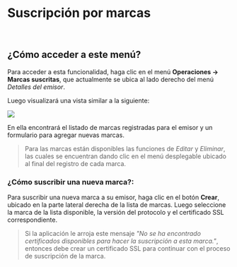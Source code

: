 # Suscripción por marcas

<br>

## ¿Cómo acceder a este menú?

Para acceder a esta funcionalidad, haga clic en el menú **Operaciones -> Marcas suscritas**, que actualmente se ubica al lado derecho del menú *Detalles del emisor*. 

Luego visualizará una vista similar a la siguiente:

![](https://wiki.placetopay.com/images/5/5f/Marcas-emisor.png)

En ella encontrará el listado de marcas registradas para el emisor y un formulario para agregar nuevas marcas.

> Para las marcas están disponibles las funciones de *Editar* y *Eliminar*, las cuales se encuentran dando clic en el menú desplegable ubicado al final del registro de cada marca.

### ¿Cómo suscribir una nueva marca?:

Para suscribir una nueva marca a su emisor, haga clic en el botón **Crear**, ubicado en la parte lateral derecha de la lista de marcas. Luego seleccione la marca de la lista disponible, la versión del protocolo y el certificado SSL correspondiente.

> Si la aplicación le arroja este mensaje *"No se ha encontrado certificados disponibles para hacer la suscripción a esta marca."*, entonces debe crear un certificado SSL para continuar con el proceso de suscripción de la marca.
